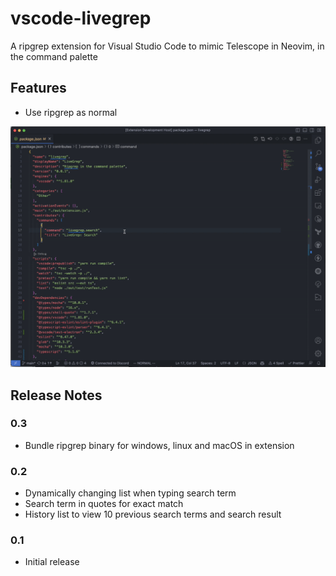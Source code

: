 # vscode-livegrep
A ripgrep extension for Visual Studio Code to mimic Telescope in Neovim, in the command palette

## Features

- Use ripgrep as normal

![screenshot](https://github.com/abayomi185/vscode-livegrep/blob/main/docs/animation.gif?raw=true)

## Release Notes

### 0.3
- Bundle ripgrep binary for windows, linux and macOS in extension

### 0.2
- Dynamically changing list when typing search term
- Search term in quotes for exact match
- History list to view 10 previous search terms and search result
  
### 0.1
- Initial release
